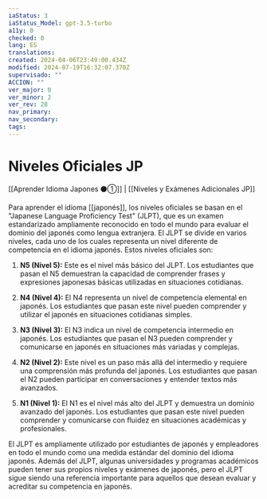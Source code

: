 ```yaml
---
iaStatus: 3
iaStatus_Model: gpt-3.5-turbo
a11y: 0
checked: 0
lang: ES
translations: 
created: 2024-04-06T23:49:00.434Z
modified: 2024-07-19T16:32:07.370Z
supervisado: ""
ACCION: ""
ver_major: 0
ver_minor: 2
ver_rev: 28
nav_primary: 
nav_secondary: 
tags:
---
```

# Niveles Oficiales JP

[[Aprender Idioma Japones ⚫①]] | [[Niveles y Exámenes Adicionales JP]]

Para aprender el idioma [[japonés]], los niveles oficiales se basan en el "Japanese Language Proficiency Test" (JLPT), que es un examen estandarizado ampliamente reconocido en todo el mundo para evaluar el dominio del japonés como lengua extranjera. El JLPT se divide en varios niveles, cada uno de los cuales representa un nivel diferente de competencia en el idioma japonés. Estos niveles oficiales son:

1. **N5 (Nivel 5):** Este es el nivel más básico del JLPT. Los estudiantes que pasan el N5 demuestran la capacidad de comprender frases y expresiones japonesas básicas utilizadas en situaciones cotidianas.
    
2. **N4 (Nivel 4):** El N4 representa un nivel de competencia elemental en japonés. Los estudiantes que pasan este nivel pueden comprender y utilizar el japonés en situaciones cotidianas simples.
    
3. **N3 (Nivel 3):** El N3 indica un nivel de competencia intermedio en japonés. Los estudiantes que pasan el N3 pueden comprender y comunicarse en japonés en situaciones más variadas y complejas.
    
4. **N2 (Nivel 2):** Este nivel es un paso más allá del intermedio y requiere una comprensión más profunda del japonés. Los estudiantes que pasan el N2 pueden participar en conversaciones y entender textos más avanzados.
    
5. **N1 (Nivel 1):** El N1 es el nivel más alto del JLPT y demuestra un dominio avanzado del japonés. Los estudiantes que pasan este nivel pueden comprender y comunicarse con fluidez en situaciones académicas y profesionales.
    

El JLPT es ampliamente utilizado por estudiantes de japonés y empleadores en todo el mundo como una medida estándar del dominio del idioma japonés. Además del JLPT, algunas universidades y programas académicos pueden tener sus propios niveles y exámenes de japonés, pero el JLPT sigue siendo una referencia importante para aquellos que desean evaluar y acreditar su competencia en japonés.